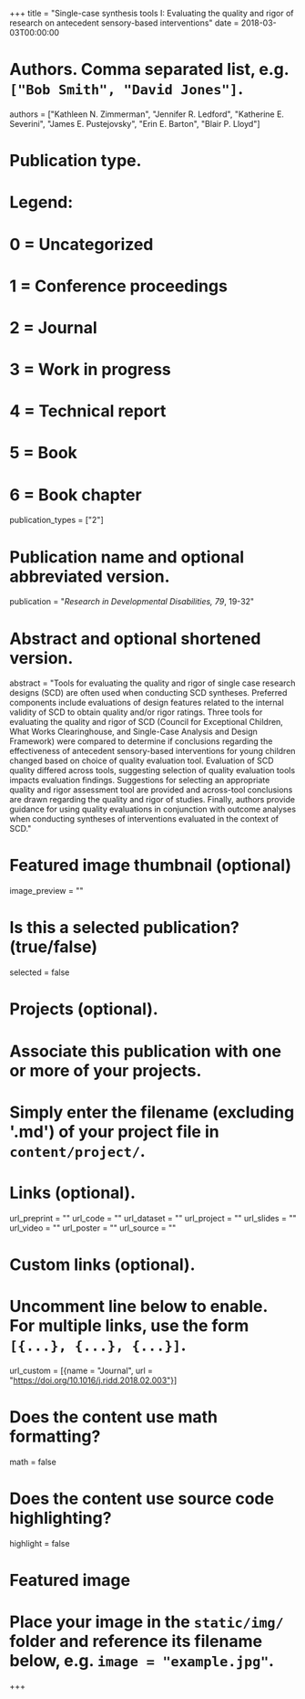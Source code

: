 +++
title = "Single-case synthesis tools I: Evaluating the quality and rigor of research on antecedent sensory-based interventions"
date = 2018-03-03T00:00:00

# Authors. Comma separated list, e.g. `["Bob Smith", "David Jones"]`.
authors = ["Kathleen N. Zimmerman", "Jennifer R. Ledford", "Katherine E. Severini", "James E. Pustejovsky", "Erin E. Barton", "Blair P. Lloyd"]

# Publication type.
# Legend:
# 0 = Uncategorized
# 1 = Conference proceedings
# 2 = Journal
# 3 = Work in progress
# 4 = Technical report
# 5 = Book
# 6 = Book chapter
publication_types = ["2"]

# Publication name and optional abbreviated version.
publication = "_Research in Developmental Disabilities, 79_, 19-32"

# Abstract and optional shortened version.
abstract = "Tools for evaluating the quality and rigor of single case research designs (SCD) are often used when conducting SCD syntheses. Preferred components include evaluations of design features related to the internal validity of SCD to obtain quality and/or rigor ratings. Three tools for evaluating the quality and rigor of SCD (Council for Exceptional Children, What Works Clearinghouse, and Single-Case Analysis and Design Framework) were compared to determine if conclusions regarding the effectiveness of antecedent sensory-based interventions for young children changed based on choice of quality evaluation tool. Evaluation of SCD quality differed across tools, suggesting selection of quality evaluation tools impacts evaluation findings. Suggestions for selecting an appropriate quality and rigor assessment tool are provided and across-tool conclusions are drawn regarding the quality and rigor of studies. Finally, authors provide guidance for using quality evaluations in conjunction with outcome analyses when conducting syntheses of interventions evaluated in the context of SCD."

# Featured image thumbnail (optional)
image_preview = ""

# Is this a selected publication? (true/false)
selected = false

# Projects (optional).
#   Associate this publication with one or more of your projects.
#   Simply enter the filename (excluding '.md') of your project file in `content/project/`.

# Links (optional).
url_preprint = ""
url_code = ""
url_dataset = ""
url_project = ""
url_slides = ""
url_video = ""
url_poster = ""
url_source = ""

# Custom links (optional).
#   Uncomment line below to enable. For multiple links, use the form `[{...}, {...}, {...}]`.
url_custom = [{name = "Journal", url = "https://doi.org/10.1016/j.ridd.2018.02.003"}]

# Does the content use math formatting?
math = false

# Does the content use source code highlighting?
highlight = false

# Featured image
# Place your image in the `static/img/` folder and reference its filename below, e.g. `image = "example.jpg"`.

+++
